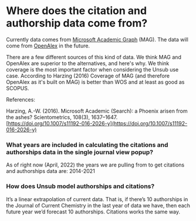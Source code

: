 # Where does the citation and authorship data come from?

Currently data comes from [Microsoft Academic Graph](https://www.microsoft.com/en-us/research/project/academic/) (MAG). The data will come from [OpenAlex](https://openalex.org) in the future.&#x20;

There are a few different sources of this kind of data. We think MAG and OpenAlex are superior to the alternatives, and here's why. We think coverage is the most important factor when considering the Unsub use case. According to Harzing (2016) Coverage of MAG (and therefore OpenAlex as it's built on MAG) is better than WOS and at least as good as SCOPUS.&#x20;



References:&#x20;

Harzing, A.-W. (2016). Microsoft Academic (Search): a Phoenix arisen from the ashes? Scientometrics, 108(3), 1637–1647. [https://doi.org/10.1007/s11192-016-2026-y](https://doi.org/10.1007/s11192-016-2026-y)



### What years are included in calculating the citations and authorships data in the single journal view popup?

As of right now (April, 2022) the years we are pulling from to get citations and authorships data are: 2014-2021

### How does Unsub model authorships and citations?

It’s a linear extrapolation of current data. That is, if there’s 10 authorships in the Journal of Current Chemistry in the last year of data we have, then each future year we’d forecast 10 authorships. Citations works the same way.

